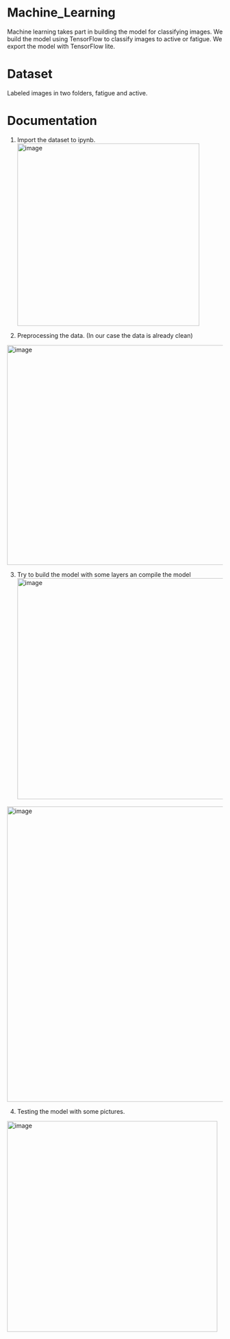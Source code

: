 # Machine_Learning 

Machine learning takes part in building the model for classifying images. We build the model using TensorFlow to classify images to active or fatigue. We export the model with TensorFlow lite.

# Dataset
Labeled images in two folders, fatigue and active.

# Documentation
1. Import the dataset to ipynb. <br>
   <img width="425" alt="image" src="https://github.com/DriverFit/Machine_Learning/assets/103325979/964d6c45-c03f-4a13-82a0-a3d8f9ec04d1">

2. Preprocessing the data. (In our case the data is already clean) <br>
<img width="512" alt="image" src="https://github.com/DriverFit/Machine_Learning/assets/103325979/41ad1783-9edf-4171-9763-b45d90435cbc">


3. Try to build the model with some layers an compile the model <br>
 <img width="515" alt="image" src="https://github.com/DriverFit/Machine_Learning/assets/103325979/676d92c2-0e43-4980-a86f-fad0ff05a425"> <br>
<img width="688" alt="image" src="https://github.com/DriverFit/Machine_Learning/assets/103325979/765d1980-1ce5-4d12-9335-2da13f3116fd"> 
  

4. Testing the model with some pictures. <br>
<img width="491" alt="image" src="https://github.com/DriverFit/Machine_Learning/assets/103325979/a0a93822-0a76-4ca4-bd0b-b8c25c6021c2">

